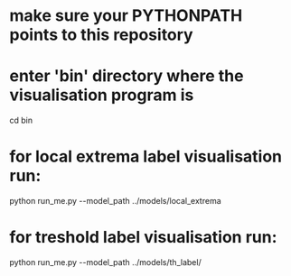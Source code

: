 # make sure your PYTHONPATH points to this repository

# enter 'bin' directory where the visualisation program is
cd bin

# for local extrema label visualisation run:
python run_me.py --model_path ../models/local_extrema
# for treshold label visualisation run:
python run_me.py --model_path ../models/th_label/
